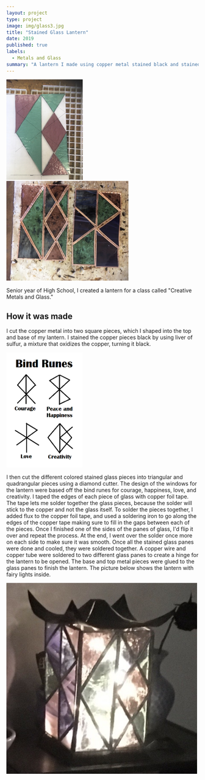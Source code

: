 ```yaml
---
layout: project
type: project
image: img/glass3.jpg
title: "Stained Glass Lantern"
date: 2019
published: true
labels:
  - Metals and Glass
summary: "A lantern I made using copper metal stained black and stained glass."
---
```


<div class="text-center p-4">
  <img width="200px" src="../img/glass1.jpg" class="img-thumbnail" >
  <img width="320px" src="../img/glass2.jpg" class="img-thumbnail" >
</div>

Senior year of High School, I created a lantern for a class called "Creative Metals and Glass." 

## How it was made 

I cut the copper metal into two square pieces, which I shaped into the top and base of my lantern. I stained the copper pieces black by using liver of sulfur, a mixture that oxidizes the copper, turning it black. 

<img width="200px" class="rounded float-start pe-4" src="../img/bindrunes.png">

I then cut the different colored stained glass pieces into triangular and quadrangular pieces using a diamond cutter. The design of the windows for the lantern were based off the bind runes for courage, happiness, love, and creativity. I taped the edges of each piece of glass with copper foil tape. The tape lets me solder together the glass pieces, because the solder will stick to the copper and not the glass itself. To solder the pieces together, I added flux to the copper foil tape, and used a soldering iron to go along the edges of the copper tape making sure to fill in the gaps between each of the pieces. Once I finished one of the sides of the panes of glass, I'd flip it over and repeat the process. At the end, I went over the solder once more on each side to make sure it was smooth. Once all the stained glass panes were done and cooled, they were soldered together. A copper wire and copper tube were soldered to two different glass panes to create a hinge for the lantern to be opened. The base and top metal pieces were glued to the glass panes to finish the lantern. The picture below shows the lantern with fairy lights inside. 

<div class="text-center p-4">
  <img width="500px" src="../img/glass3.jpg" class="img-thumbnail" >
</div>
